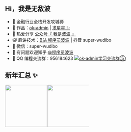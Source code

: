 ## Hi，我是无敌波

- 🐧 金融行业全栈开发攻城狮
- 🏡 作品：<a href="http://ok-admin.xlbweb.cn" target="_blank">ok-admin</a> | <a href="https://gitee.com/wudibo/ok-admin" target="_blank">求星星 ✨</a>
- 🌱 热爱分享 <a href="" target="_blank">公众号『 我是波波 』</a>
- 😺 趣讲技术：<a href="https://space.bilibili.com/xxxxxx" target="_blank">B站 程序员波波</a> | 抖音 super-wudibo
- 💬 微信：super-wudibo
- 🤔 有问题欢迎知乎 <a href="https://www.zhihu.com/people/wudibo" target="_blank">@程序员波波</a>
- 👬 QQ 编程交流群：956184623 <a target="_blank" href="https://qm.qq.com/cgi-bin/qm/qr?k=Aevn1r1U-DJ7ajBLBjed7VmLV2ZW06hx&jump_from=webapi"><img border="0" src="https://pub.idqqimg.com/wpa/images/group.png" alt="ok-admin学习交流群⑤" title="ok-admin学习交流群⑤"></a>

## 新年汇总 ✨

<img align="" height="137px" src="https://github-readme-stats.vercel.app/api?username=wudibo&hide_title=true&hide_border=true&show_icons=true&include_all_commits=true&line_height=21&bg_color=0,EC6C6C,FFD479,FFFC79,73FA79&theme=graywhite&locale=cn" /><img align="" height="137px" src="https://github-readme-stats.vercel.app/api/top-langs/?username=wudibo&hide_title=true&hide_border=true&layout=compact&bg_color=0,73FA79,73FDFF,D783FF&theme=graywhite&locale=cn" />

